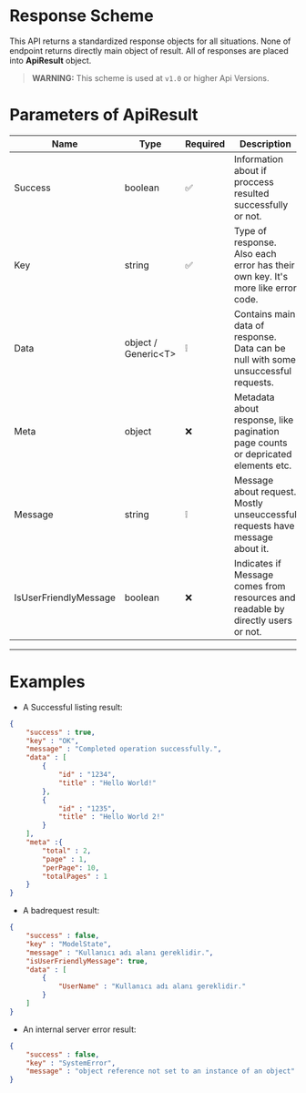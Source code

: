 ﻿# Response Scheme
This API returns a standardized response objects for all situations. None of endpoint returns directly main object of result. All of responses are placed into **ApiResult** object.

> **WARNING:** This scheme is used at `v1.0` or higher Api Versions.

# Parameters of ApiResult

| Name | Type | Required | Description |
| --- | --- | --- | --- |
| Success | boolean | ✅ | Information about if proccess resulted successfully or not.  |
| Key | string | ✅ | Type of response. Also each error has their own key. It's more like error code. |
| Data | object /  Generic&lt;T&gt; | ❕ | Contains main data of response. Data can be null with some unsuccessful requests.
| Meta | object | ❌ | Metadata about response, like pagination page counts or depricated elements etc.|
| Message | string | ❕ | Message about request. Mostly unseuccessful requests have message about it. |
| IsUserFriendlyMessage | boolean | ❌ | Indicates if Message comes from resources and readable by directly users or not. |

***

# Examples

- A Successful listing result:

```json
{
    "success" : true,
    "key" : "OK",
    "message" : "Completed operation successfully.",
    "data" : [
        {
            "id" : "1234",
            "title" : "Hello World!"
        },
        {
            "id" : "1235",
            "title" : "Hello World 2!"
        }
    ],
    "meta" :{
        "total" : 2,
        "page" : 1,
        "perPage": 10,
        "totalPages" : 1 
    }
}
```

- A badrequest result:

```json
{
    "success" : false,
    "key" : "ModelState",
    "message" : "Kullanıcı adı alanı gereklidir.",
    "isUserFriendlyMessage": true,
    "data" : [
        {
            "UserName" : "Kullanıcı adı alanı gereklidir."
        }
    ]
}
```

- An internal server error result:

```json
{
    "success" : false,
    "key" : "SystemError",
    "message" : "object reference not set to an instance of an object"
}
```
